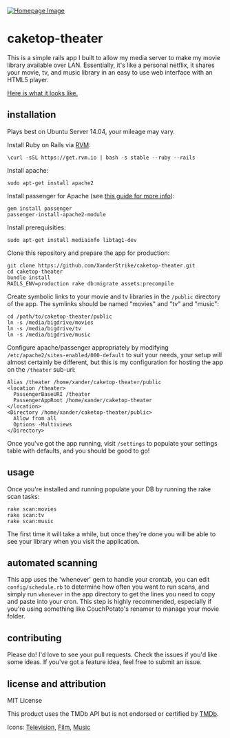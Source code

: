 [![Homepage Image](http://i.imgur.com/mojqDRG.png)](http://imgur.com/a/5GFME)

caketop-theater
=============

This is a simple rails app I built to allow my media server to make my movie library available over LAN. Essentially, it's like a personal netflix, it shares your movie, tv, and music library in an easy to use web interface with an HTML5 player.

[Here is what it looks like.](http://imgur.com/a/5GFME)

installation
-----

Plays best on Ubuntu Server 14.04, your mileage may vary.

Install Ruby on Rails via [RVM](http://rvm.io/):

    \curl -sSL https://get.rvm.io | bash -s stable --ruby --rails

Install apache:

    sudo apt-get install apache2
    
Install passenger for Apache (see [this guide for more info](https://rvm.io/integration/passenger)):

    gem install passenger
    passenger-install-apache2-module

Install prerequisities:

    sudo apt-get install mediainfo libtag1-dev

Clone this repository and prepare the app for production:

    git clone https://github.com/XanderStrike/caketop-theater.git
    cd caketop-theater
    bundle install
    RAILS_ENV=production rake db:migrate assets:precompile

Create symbolic links to your movie and tv libraries in the `/public` directory of the app. The symlinks should be named "movies" and "tv" and "music":

    cd /path/to/caketop-theater/public
    ln -s /media/bigdrive/movies
    ln -s /media/bigdrive/tv
    ln -s /media/bigdrive/music

Configure apache/passenger appropriately by modifying `/etc/apache2/sites-enabled/000-default` to suit your needs, your setup will almost certainly be different, but this is my configuration for hosting the app on the `/theater` sub-uri:

    Alias /theater /home/xander/caketop-theater/public
    <location /theater>
      PassengerBaseURI /theater
      PassengerAppRoot /home/xander/caketop-theater
    </location>
    <Directory /home/xander/caketop-theater/public>
      Allow from all
      Options -Multiviews
    </Directory> 

Once you've got the app running, visit `/settings` to populate your settings table with defaults, and you should be good to go!

usage
-----

Once you're installed and running populate your DB by running the rake scan tasks:

    rake scan:movies
    rake scan:tv
    rake scan:music
    
The first time it will take a while, but once they're done you will be able to see your library when you visit the application.

automated scanning
------------------

This app uses the 'whenever' gem to handle your crontab, you can edit `config/schedule.rb` to determine how often you want to run scans, and simply run `whenever` in the app directory to get the lines you need to copy and paste into your cron. This step is highly recommended, especially if you're using something like CouchPotato's renamer to manage your movie folder.

contributing
------------

Please do! I'd love to see your pull requests. Check the issues if you'd like some ideas. If you've got a feature idea, feel free to submit an issue.

license and attribution
-----------------------

MIT License

This product uses the TMDb API but is not endorsed or certified by [TMDb](http://www.themoviedb.org).

Icons: [Television](http://thenounproject.com/term/television/416/prev), [Film](http://thenounproject.com/term/reel-to-reel/1895/), [Music](http://thenounproject.com/term/radio/2013/)
